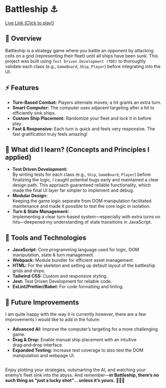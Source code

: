 # Battleship ⚓️

[Live Link (Click to play!)](https://atif-pathan.github.io/battleship/)

## 📌 Overview

Battleship is a strategy game where you battle an opponent by attacking cells on a grid (representing their fleet) until all ships have been sunk. This project was built using `Test Driven Development (TDD)` to thoroughly validate each class (e.g., `GameBoard`, `Ship`, `Player`) before integrating into the UI.

## ⚡ Features

- **Turn-Based Combat:** Players alternate moves; a hit grants an extra turn.
- **Smart Computer:** The computer uses adjacent targeting after a hit to efficiently sink ships.
- **Custom Ship Placement:** Randomize your fleet and lock it in before play.
- **Fast & Responsive:** Each turn is quick and feels very responsive. The fast gratification truly feels amazing!

## 🎯 What did I learn? (Concepts and Principles I applied)

- **Test Driven Development:**  
  By writing tests for each class (e.g., `Ship`, `GameBoard`, `Player`) before finalizing the logic, I caught potential bugs early and maintained a clear design path. This approach guaranteed reliable functionality, which made the final UI layer far simpler to implement and debug.
- **Modular Design:**  
  Keeping the game logic separate from DOM manipulation facilitated maintenance and made it possible to test the core logic in isolation.
- **Turn & State Management:**  
  Implementing a clear turn-based system—especially with extra turns on hits—deepened my understanding of state transitions in JavaScript.

## 🔧 Tools and Technologies

- **JavaScript:** Core programming language used for logic, DOM manipulation, state & turn management.
- **Webpack:** Module bundler for efficient asset management.
- **HTML:** For the skeleton and setting up default layout of the battleship grids and ships.
- **Tailwind CSS:** Custom and responsive styling.
- **Jest:** Test Driven Development for reliable code.
- **EsLint/Prettier/Babel:** For code formatting and linting.

## 🔮 Future Improvements

I am quite happy with the way it is currently however, there are a few improvements I would like to add in the future:

- **Advanced AI:** Improve the computer’s targeting for a more challenging game.
- **Drag & Drop:** Enable manual ship placement with an intuitive drag‑and‑drop interface.
- **Expanded Testing:** Increase test coverage to also test the DOM manipulation and webpage UI.

##

Enjoy plotting your strategies, outsmarting the AI, and watching your enemy’s fleet sink into the abyss. And remember—**in Battleship, there’s no such thing as "just a lucky shot"… unless it’s yours.** 🚢💥😏
